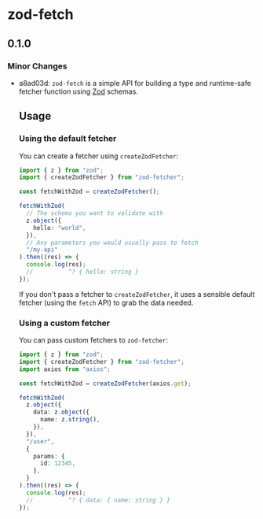 # zod-fetch

## 0.1.0

### Minor Changes

- a8ad03d: `zod-fetch` is a simple API for building a type and runtime-safe fetcher function using [Zod](https://github.com/colinhacks/zod) schemas.

  ## Usage

  ### Using the default fetcher

  You can create a fetcher using `createZodFetcher`:

  ```ts
  import { z } from "zod";
  import { createZodFetcher } from "zod-fetcher";

  const fetchWithZod = createZodFetcher();

  fetchWithZod(
    // The schema you want to validate with
    z.object({
      hello: "world",
    }),
    // Any parameters you would usually pass to fetch
    "/my-api"
  ).then((res) => {
    console.log(res);
    //          ^? { hello: string }
  });
  ```

  If you don't pass a fetcher to `createZodFetcher`, it uses a sensible default fetcher (using the `fetch` API) to grab the data needed.

  ### Using a custom fetcher

  You can pass custom fetchers to `zod-fetcher`:

  ```ts
  import { z } from "zod";
  import { createZodFetcher } from "zod-fetcher";
  import axios from "axios";

  const fetchWithZod = createZodFetcher(axios.get);

  fetchWithZod(
    z.object({
      data: z.object({
        name: z.string(),
      }),
    }),
    "/user",
    {
      params: {
        id: 12345,
      },
    }
  ).then((res) => {
    console.log(res);
    //          ^? { data: { name: string } }
  });
  ```
